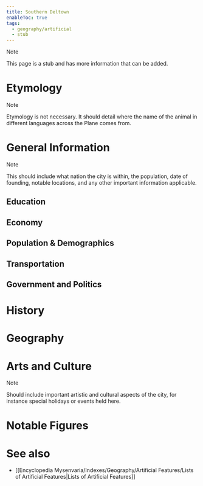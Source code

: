 ```yaml
---
title: Southern Deltown
enableToc: true
tags:
  - geography/artificial
  - stub
---
```


> [!note]
> This page is a stub and has more information that can be added.

# Etymology

> [!note]
> Etymology is not necessary. It should detail where the name of the animal in different languages across the Plane comes from.
# General Information

> [!note]
> This should include what nation the city is within, the population, date of founding, notable locations, and any other important information applicable.
## Education

## Economy

## Population & Demographics

## Transportation

## Government and Politics

# History

# Geography

# Arts and Culture

> [!note]
> Should include important artistic and cultural aspects of the city, for instance special holidays or events held here.
# Notable Figures

# See also
- [[Encyclopedia Mysenvaria/Indexes/Geography/Artificial Features/Lists of Artificial Features|Lists of Artificial Features]]